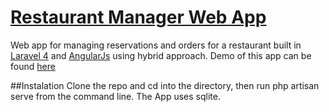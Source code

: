 # [Restaurant Manager Web App](restaurantmanager.gopagoda.com)

Web app for managing reservations and orders for a restaurant built in [Laravel 4](http://laravel.com) and [AngularJs](https://angularjs.org) using hybrid approach. Demo of this app can be found [here](restaurantmanager.gopagoda.com)

##Instalation
Clone the repo and cd into the directory, then run php artisan serve from the command line. The App uses sqlite. 